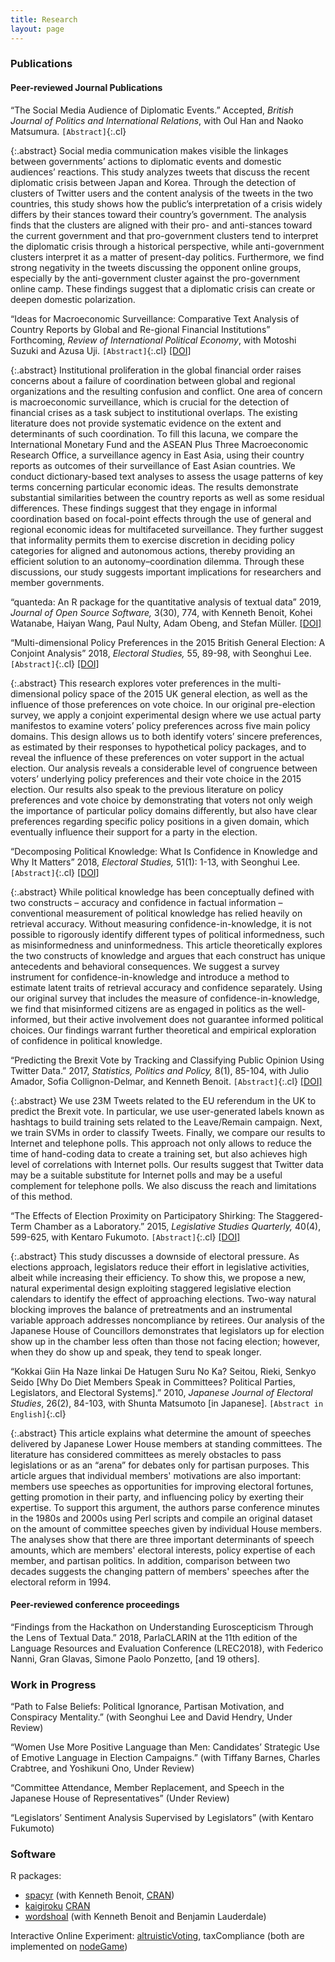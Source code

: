 ```yaml
---
title: Research
layout: page
---
```


<style>
.abstract {
  display: none;
  padding: 15px 25px;
  margin: 0 5px 10px 5px;
  background-color: #EEE;
}

div .p {
    padding: 5px 0 10px 0;

}
.cl{
    font-weight: bolder;
}

.place_holder {
    height: 10px;
}

</style>
### Publications

#### Peer-reviewed Journal Publications

&ldquo;The Social Media Audience of Diplomatic Events.&rdquo; Accepted, _British Journal of Politics and International Relations_, with Oul Han and Naoko Matsumura. `[Abstract]`{:.cl}

{:.abstract}
Social media communication makes visible the linkages between governments’ actions to diplomatic events and domestic audiences’ reactions. This study analyzes tweets that discuss the recent diplomatic crisis between Japan and Korea. Through the detection of clusters of Twitter users and the content analysis of the tweets in the two countries, this study shows how the public’s interpretation of a crisis widely differs by their stances toward their country’s government. The analysis finds that the clusters are aligned with their pro- and anti-stances toward the current government and that pro-government clusters tend to interpret the diplomatic crisis through a historical perspective, while anti-government clusters interpret it as a matter of present-day politics. Furthermore, we find strong negativity in the tweets discussing the opponent online groups, especially by the anti-government cluster against the pro-government online camp. These findings suggest that a diplomatic crisis can create or deepen domestic polarization.


&ldquo;Ideas for Macroeconomic Surveillance:  Comparative Text Analysis of Country Reports by Global and Re-gional Financial Institutions&rdquo; Forthcoming, _Review of International Political Economy_, with Motoshi Suzuki and Azusa Uji. `[Abstract]`{:.cl}
 [[DOI]](https://doi.org/10.1080/09692290.2023.2166563)

{:.abstract}
Institutional proliferation in the global financial order raises concerns about a failure of coordination between global and regional organizations and the resulting confusion and conflict. One area of concern is macroeconomic surveillance, which is crucial for the detection of financial crises as a task subject to institutional overlaps. The existing literature does not provide systematic evidence on the extent and determinants of such coordination. To fill this lacuna, we compare the International Monetary Fund and the ASEAN Plus Three Macroeconomic Research Office, a surveillance agency in East Asia, using their country reports as outcomes of their surveillance of East Asian countries. We conduct dictionary-based text analyses to assess the usage patterns of key terms concerning particular economic ideas. The results demonstrate substantial similarities between the country reports as well as some residual differences. These findings suggest that they engage in informal coordination based on focal-point effects through the use of general and regional economic ideas for multifaceted surveillance. They further suggest that informality permits them to exercise discretion in deciding policy categories for aligned and autonomous actions, thereby providing an efficient solution to an autonomy–coordination dilemma. Through these discussions, our study suggests important implications for researchers and member governments.

&ldquo;quanteda: An R package for the quantitative analysis of textual data&rdquo; 2019, _Journal of Open Source Software,_ 3(30), 774, with Kenneth Benoit, Kohei Watanabe, Haiyan Wang, Paul Nulty, Adam Obeng, and Stefan Müller.
[[DOI]](https://doi.org/10.21105/joss.00774)


&ldquo;Multi-dimensional Policy Preferences in the 2015 British General Election: A Conjoint Analysis&rdquo; 2018, _Electoral Studies,_ 55, 89-98, with Seonghui Lee.
`[Abstract]`{:.cl}
[[DOI]](https://doi.org/10.1016/j.electstud.2018.07.005)


{:.abstract}
This research explores voter preferences in the multi-dimensional policy space of the 2015 UK general election, as well as the influence of those preferences on vote choice. In our original pre-election survey, we apply a conjoint experimental design where we use actual party manifestos to examine voters’ policy preferences across five main policy domains. This design allows us to both identify voters’ sincere preferences, as estimated by their responses to hypothetical policy packages, and to reveal the influence of these preferences on voter support in the actual election. Our analysis reveals a considerable level of congruence between voters’ underlying policy preferences and their vote choice in the 2015 election. Our results also speak to the previous literature on policy preferences and vote choice by demonstrating that voters not only weigh the importance of particular policy domains differently, but also have clear preferences regarding specific policy positions in a given domain, which eventually influence their support for a party in the election.


&ldquo;Decomposing Political Knowledge: What Is Confidence in Knowledge and Why It Matters&rdquo; 2018, _Electoral Studies,_ 51(1):  1-13, with Seonghui Lee.
`[Abstract]`{:.cl} [[DOI]](https://doi.org/10.1016/j.electstud.2017.11.005)

{:.abstract}
While political knowledge has been conceptually defined with two constructs – accuracy and confidence in factual information – conventional measurement of political knowledge has relied heavily on retrieval accuracy. Without measuring confidence-in-knowledge, it is not possible to rigorously identify different types of political informedness, such as misinformedness and uninformedness. This article theoretically explores the two constructs of knowledge and argues that each construct has unique antecedents and behavioral consequences. We suggest a survey instrument for confidence-in-knowledge and introduce a method to estimate latent traits of retrieval accuracy and confidence separately. Using our original survey that includes the measure of confidence-in-knowledge, we find that misinformed citizens are as engaged in politics as the well-informed, but their active involvement does not guarantee informed political choices. Our findings warrant further theoretical and empirical exploration of confidence in political knowledge.

&ldquo;Predicting the Brexit Vote by Tracking and Classifying Public Opinion Using Twitter Data.&rdquo; 2017, _Statistics, Politics and Policy,_ 8(1), 85-104, with Julio Amador, Sofia Collignon-Delmar, and Kenneth Benoit.
`[Abstract]`{:.cl}
[[DOI]](https://doi.org/10.1515/spp-2017-0006)

{:.abstract}
We use 23M Tweets related to the EU referendum in the UK to predict the Brexit vote. In particular, we use user-generated labels known as hashtags to build training sets related to the Leave/Remain campaign. Next, we train SVMs in order to classify Tweets. Finally, we compare our results to Internet and telephone polls. This approach not only allows to reduce the time of hand-coding data to create a training set, but also achieves high level of correlations with Internet polls. Our results suggest that Twitter data may be a suitable substitute for Internet polls and may be a useful complement for telephone polls. We also discuss the reach and limitations of this method.



&ldquo;The Effects of Election Proximity on Participatory Shirking: The Staggered-Term Chamber as a Laboratory.&rdquo; 2015,
_Legislative Studies Quarterly,_ 40(4),  599-625, with Kentaro Fukumoto. `[Abstract]`{:.cl}
[[DOI]](https://doi.org/10.1111/lsq.12090)

{:.abstract}
This study discusses a downside of electoral pressure. As elections approach, legislators reduce their effort in legislative activities, albeit while increasing their efficiency. To show this, we propose a new, natural experimental design exploiting staggered legislative election calendars to identify the effect of approaching elections. Two-way natural blocking improves the balance of pretreatments and an instrumental variable approach addresses noncompliance by retirees. Our analysis of the Japanese House of Councillors demonstrates that legislators up for election show up in the chamber less often than those not facing election; however, when they do show up and speak, they tend to speak longer.


&ldquo;Kokkai Giin Ha Naze Iinkai De Hatugen Suru No Ka? Seitou, Rieki, Senkyo Seido [Why Do Diet Members Speak in Committees? Political Parties, Legislators, and Electoral Systems].&rdquo; 2010, _Japanese Journal of Electoral Studies_, 26(2),  84-103, with Shunta Matsumoto [in Japanese].
`[Abstract in English]`{:.cl}

{:.abstract}
This article explains what determine the amount of speeches delivered by Japanese Lower House members at standing committees.  The literature has considered committees as merely obstacles to pass legislations or as an &ldquo;arena&rdquo; for debates only for partisan purposes.  This article argues that individual members' motivations are also important: members use speeches as opportunities for improving electoral fortunes, getting promotion in their party, and influencing policy by exerting their expertise.  To support this argument, the authors parse conference minutes in the 1980s and 2000s using Perl scripts and compile an original dataset on the amount of committee speeches given by individual House members.  The analyses show that there are three important determinants of speech amounts, which are members' electoral interests, policy expertise of each member, and partisan politics.  In addition, comparison between two decades suggests the changing pattern of members' speeches after the electoral reform in 1994.

#### Peer-reviewed conference proceedings

&ldquo;Findings from the Hackathon on Understanding Euroscepticism Through the Lens of Textual Data.&rdquo; 2018, ParlaCLARIN at the 11th edition of the Language Resources and Evaluation Conference (LREC2018), with Federico Nanni, Gran Glavas, Simone Paolo Ponzetto, [and 19 others].


### Work in Progress


&ldquo;Path to False Beliefs: Political Ignorance, Partisan
Motivation, and Conspiracy Mentality.&rdquo; (with Seonghui Lee and David Hendry, Under Review)

&ldquo;Women Use More Positive Language than Men: Candidates’ Strategic Use of Emotive Language in Election Campaigns.&rdquo; (with Tiffany Barnes, Charles Crabtree, and Yoshikuni Ono, Under Review)

&ldquo;Committee Attendance, Member Replacement, and Speech in the Japanese House of Representatives&rdquo; (Under Review)

&ldquo;Legislators’ Sentiment Analysis Supervised by Legislators&rdquo; (with Kentaro Fukumoto)

### Software

R packages:

  - [spacyr](https://github.com/quanteda/spacyr) (with Kenneth Benoit, [CRAN](https://cran.r-project.org/web/packages/spacyr/index.html))
  - [kaigiroku](https://github.com/amatsuo/kaigiroku) [CRAN](https://cran.r-project.org/web/packages/kaigiroku/index.html)
  - [wordshoal](https://github.com/kbenoit/wordshoal) (with Kenneth Benoit and Benjamin Lauderdale)

Interactive Online Experiment: [altruisticVoting](https://github.com/amatsuo/altruisticVoting), taxCompliance (both are implemented on [nodeGame](https://nodegame.org/))

<script src="https://code.jquery.com/jquery-latest.min.js"
        type="text/javascript"></script>

<script>
$(document).ready(function(){
  $(document).on('click touchstart', '.cl', function() {
    $(this).parent().next(".abstract").fadeToggle();
  });
});
</script>
